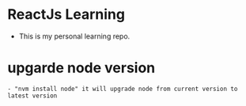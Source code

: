 # ReactJs Learning
- This is my personal learning repo.

# upgarde node version
    - "nvm install node" it will upgrade node from current version to latest version
